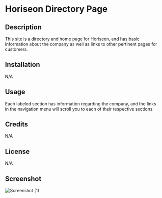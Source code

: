 # Horiseon Directory Page

## Description
This site is a directory and home page for Horiseon, and has basic information about the company as well as links to other pertinent pages for customers.

## Installation
N/A

## Usage 
Each labeled section has information regarding the company, and the links in the navigation menu will scroll you to each of their respective sections.

## Credits
N/A

## License 
N/A

## Screenshot
![Screenshot (1)](https://github.com/cspecialblackberry/Accessibility-Debug/assets/150544796/bfd70bfb-aa83-4e6f-a3b6-7648ee1dc351)
